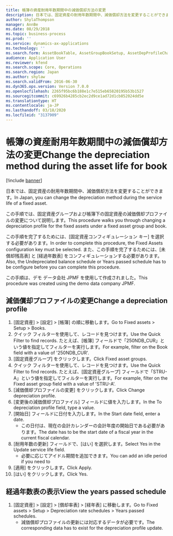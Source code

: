 ```yaml
---
title: 帳簿の資産耐用年数期間中の減価償却方法の変更
description: 日本では、固定資産の耐用年数期間中、減価償却方法を変更することができます。
author: ShylaThompson
manager: AnnBe
ms.date: 08/29/2018
ms.topic: business-process
ms.prod: ''
ms.service: dynamics-ax-applications
ms.technology: ''
ms.search.form: AssetBookTable, AssetGroupBookSetup, AssetDepProfileChangeApply_JP,  AssetUndepreciatedBalancedSchedule_JP
audience: Application User
ms.reviewer: kfend
ms.search.scope: Core, Operations
ms.search.region: Japan
ms.author: shylaw
ms.search.validFrom: 2016-06-30
ms.dyn365.ops.version: Version 7.0.0
ms.openlocfilehash: 2265f95bc6b188e1c7e515eb65820195b53b1527
ms.sourcegitcommit: c69926b4285cb2ec2d9ce1ad72d1cb852024dd5e
ms.translationtype: HT
ms.contentlocale: ja-JP
ms.lasthandoff: 03/18/2020
ms.locfileid: "3137909"
---
```

# <a name="change-the-depreciation-method-during-the-asset-life-for-book"></a><span data-ttu-id="3c590-103">帳簿の資産耐用年数期間中の減価償却方法の変更</span><span class="sxs-lookup"><span data-stu-id="3c590-103">Change the depreciation method during the asset life for book</span></span>

[!include [banner](../../includes/banner.md)]

<span data-ttu-id="3c590-104">日本では、固定資産の耐用年数期間中、減価償却方法を変更することができます。</span><span class="sxs-lookup"><span data-stu-id="3c590-104">In Japan, you can change the depreciation method during the service life of a fixed asset.</span></span>



<span data-ttu-id="3c590-105">この手順では、固定資産グループおよび帳簿下の固定資産の減価償却プロファイルの変更について説明します。</span><span class="sxs-lookup"><span data-stu-id="3c590-105">This procedure walks you through changing a depreciation profile for the fixed assets under a fixed asset group and book.</span></span>



<span data-ttu-id="3c590-106">この手順を完了するためには、[固定資産コンフィギュレーション キー] を選択する必要があります。</span><span class="sxs-lookup"><span data-stu-id="3c590-106">In order to complete this procedure, the Fixed Assets configuration key must be selected.</span></span> <span data-ttu-id="3c590-107">また、この手順を完了するためには、[未償却残高表] と [経過年数表] をコンフィギュレーションする必要があります。</span><span class="sxs-lookup"><span data-stu-id="3c590-107">Also, the Undepreciated balance schedule or Years passed schedule has to be configure before you can complete this procedure.</span></span>

<span data-ttu-id="3c590-108">この手順は、デモ データ会社 JPMF を使用して作成されました。</span><span class="sxs-lookup"><span data-stu-id="3c590-108">This procedure was created using the demo data company JPMF.</span></span>


## <a name="change-a-depreciation-profile"></a><span data-ttu-id="3c590-109">減価償却プロファイルの変更</span><span class="sxs-lookup"><span data-stu-id="3c590-109">Change a depreciation profile</span></span>
1. <span data-ttu-id="3c590-110">[固定資産] > [設定] > [帳簿] の順に移動します。</span><span class="sxs-lookup"><span data-stu-id="3c590-110">Go to Fixed assets > Setup > Books.</span></span>
2. <span data-ttu-id="3c590-111">クイック フィルターを使用して、レコードを見つけます。</span><span class="sxs-lookup"><span data-stu-id="3c590-111">Use the Quick Filter to find records.</span></span> <span data-ttu-id="3c590-112">たとえば、[帳簿] フィールドで「250NDB_CUR」という値を指定してフィルターを実行します。</span><span class="sxs-lookup"><span data-stu-id="3c590-112">For example, filter on the Book field with a value of '250NDB_CUR'.</span></span>
3. <span data-ttu-id="3c590-113">[固定資産グループ] をクリックします。</span><span class="sxs-lookup"><span data-stu-id="3c590-113">Click Fixed asset groups.</span></span>
4. <span data-ttu-id="3c590-114">クイック フィルターを使用して、レコードを見つけます。</span><span class="sxs-lookup"><span data-stu-id="3c590-114">Use the Quick Filter to find records.</span></span> <span data-ttu-id="3c590-115">たとえば、[固定資産グループ] フィールドで「STRU-A」という値を指定してフィルターを実行します。</span><span class="sxs-lookup"><span data-stu-id="3c590-115">For example, filter on the Fixed asset group field with a value of 'STRU-A'.</span></span>
5. <span data-ttu-id="3c590-116">[減価償却プロファイルの変更] をクリックします。</span><span class="sxs-lookup"><span data-stu-id="3c590-116">Click Change depreciation profile.</span></span>
6. <span data-ttu-id="3c590-117">[変更後の減価償却プロファイル] フィールドに値を入力します。</span><span class="sxs-lookup"><span data-stu-id="3c590-117">In the To depreciation profile field, type a value.</span></span>
7. <span data-ttu-id="3c590-118">[開始日] フィールドに日付を入力します。</span><span class="sxs-lookup"><span data-stu-id="3c590-118">In the Start date field, enter a date.</span></span>
    * <span data-ttu-id="3c590-119">この日付は、現在の会計カレンダーの会計年度の開始日である必要があります。</span><span class="sxs-lookup"><span data-stu-id="3c590-119">The date has to be the start date of a fiscal year in the current fiscal calendar.</span></span>  
8. <span data-ttu-id="3c590-120">[耐用年数の更新] フィールドで、[はい] を選択します。</span><span class="sxs-lookup"><span data-stu-id="3c590-120">Select Yes in the Update service life field.</span></span>
    * <span data-ttu-id="3c590-121">必要に応じてアイドル期間を追加できます。</span><span class="sxs-lookup"><span data-stu-id="3c590-121">You can add an idle period if you need to</span></span>  
9. <span data-ttu-id="3c590-122">[適用] をクリックします。</span><span class="sxs-lookup"><span data-stu-id="3c590-122">Click Apply.</span></span>
10. <span data-ttu-id="3c590-123">[はい] をクリックします。</span><span class="sxs-lookup"><span data-stu-id="3c590-123">Click Yes.</span></span>

## <a name="view-the-years-passed-schedule"></a><span data-ttu-id="3c590-124">経過年数表の表示</span><span class="sxs-lookup"><span data-stu-id="3c590-124">View the years passed schedule</span></span>
1. <span data-ttu-id="3c590-125">[固定資産] > [設定] > [償却率表] > [経年表] に移動します。</span><span class="sxs-lookup"><span data-stu-id="3c590-125">Go to Fixed assets > Setup > Depreciation rate schedules > Years passed schedules.</span></span>
    * <span data-ttu-id="3c590-126">減価償却プロファイルの更新には対応するデータが必要です。</span><span class="sxs-lookup"><span data-stu-id="3c590-126">The corresponding data has to exist for the depreciation profile update.</span></span>  

